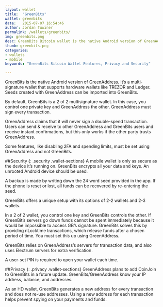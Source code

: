 ```yaml
---
layout: wallet
title:  "GreenBits"
wallet: greenbits
date:   2015-07-07 16:54:46
author: Jordan Tuwiner
permalink: /wallets/greenbits/
img: greenbits.png
desc: GreenBits Bitcoin wallet is the native Android version of GreenAddress. Its a multi-signature wallet that supports hardware wallets like TREZOR and Ledger.
thumb: greenbits.png
categories: 
- wallets
- mobile
keywords: "GreenBits Bitcoin Wallet Features, Privacy and Security"

---
```


GreenBits is the native Android version of [GreenAddress](/wallets/greenaddress/). It’s a multi-signature wallet that supports hardware wallets like TREZOR and Ledger. Seeds created with GreenAddress can be imported into GreenBits.

By default, GreenBits is a 2 of 2 multisignature wallet. In this case, you control one private key and GreenAddress the other. GreenAddress must sign every transaction.

GreenAddress claims that it will never sign a double-spend transaction. Users can send & receive to other GreenAddress and GreenBits users and receive instant confirmations, but this only works if the other party trusts GreenAddress.

Some features, like disabling 2FA and spending limits, must be set using GreenAddress and not GreenBits.

##Security
{: .security .wallet-sections}
A mobile wallet is only as secure as the device it’s running on. GreenBits encrypts all your data and keys. An unrooted Android device should be used.

A backup is made by writing down the 24 word seed provided in the app. If the phone is reset or lost, all funds can be recovered by re-entering the seed.

GreenBits offers a unique setup with its options of 2-2 wallets and 2-3 wallets.

In a 2 of 2 wallet, you control one key and GreenBits controls the other. If GreenBit’s servers go down funds cannot be spent immediately because it would be impossible to access GB’s signature. GreenBits solves this by providing nLocktime transactions, which release funds after a chosen period of time. You must set this up using GreenAddress.

GreenBits relies on GreenAddress’s servers for transaction data, and also uses Electrum servers for extra verification.

A user-set PIN is required to open your wallet each time.

##Privacy
{: .privacy .wallet-sections}
GreenAddress plans to add CoinJoin to GreenBits in a future update. GreenBits/GreenAddress know your IP address, balance, and addresses.

As an HD wallet, GreenBits generates a new address for every transaction and does not re-use addresses. Using a new address for each transaction helps prevent spying on your payments and funds.


[hampden]: https://github.com/jekyll/jekyll